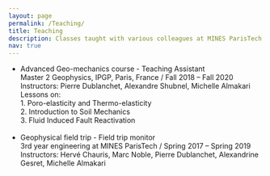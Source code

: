```yaml
---
layout: page
permalink: /Teaching/
title: Teaching
description: Classes taught with various colleagues at MINES ParisTech and IPGP
nav: true
---
```


* ​Advanced Geo-mechanics course - ​Teaching Assistant \
 ​Master 2 Geophysics, IPGP, Paris, France / Fall 2018 – Fall 2020 \
 ​​Instructors: Pierre Dublanchet, Alexandre Shubnel, Michelle Almakari \
 ​Lessons on: \
​1. Poro-elasticity and Thermo-elasticity \
​2. Introduction to Soil Mechanics \
​3. Fluid Induced Fault Reactivation \
​
* ​Geophysical field trip - ​Field trip monitor \
​3rd year engineering at MINES ParisTech / Spring 2017 – Spring 2019 \
​Instructors: Hervé Chauris, Marc Noble, Pierre Dublanchet, Alexandrine Gesret, Michelle Almakari \
​

